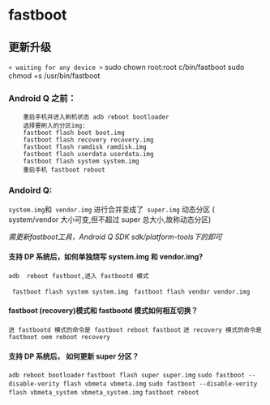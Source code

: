 # fastboot

## 更新升级
`< waiting for any device >`
sudo chown root:root c/bin/fastboot
sudo chmod +s /usr/bin/fastboot
### Android Q 之前：

        重启手机并进入刷机状态 adb reboot bootloader
        选择要刷入的分区img:
		fastboot flash boot boot.img
		fastboot flash recovery recovery.img
		fastboot flash ramdisk ramdisk.img
		fastboot flash userdata userdata.img
		fastboot flash system system.img
        重启手机 fastboot reboot 
        
### Andoird Q:
`system.img`和` vendor.img` 进行合并变成了` super.img` 动态分区  ( system/vendor 大小可变,但不超过 super 总大小,故称动态分区)

_需更新fastboot工具，Android Q SDK sdk/platform-tools下的即可_

#### 支持 DP 系统后，如何单独烧写 system.img 和 vendor.img?
`adb  reboot fastboot,进入 fastbootd 模式`

 `  fastboot flash system system.img `
                     ` fastboot flash vendor vendor.img`
                     
#### fastboot (recovery)模式和 fastbootd 模式如何相互切换？
 `进 fastbootd 模式的命令是 fastboot reboot fastboot`
 `进 recovery 模式的命令是 fastboot oem reboot recovery`
 
#### 支持 DP 系统后， 如何更新 super 分区？
`adb reboot bootloader`
`fastboot flash super super.img`
`sudo fastboot --disable-verity flash vbmeta vbmeta.img`
`sudo fastboot --disable-verity flash vbmeta_system vbmeta_system.img`
`fastboot reboot`
